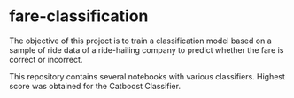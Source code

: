 # fare-classification

The objective of this project is to train a classification model based on a sample of ride data of a ride-hailing company to predict whether the fare is correct or incorrect.

This repository contains several notebooks with various classifiers. Highest score was obtained for the Catboost Classifier. 
